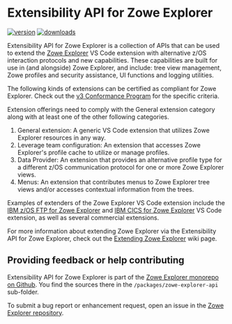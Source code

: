 # Extensibility API for Zowe Explorer

[![version](https://img.shields.io/npm/v/@zowe/zowe-explorer-api)](https://img.shields.io/npm/v/@zowe/zowe-explorer-api)
[![downloads](https://img.shields.io/npm/dt/@zowe/zowe-explorer-api)](https://img.shields.io/npm/dt/@zowe/zowe-explorer-api)

Extensibility API for Zowe Explorer is a collection of APIs that can be used to extend the [Zowe Explorer](https://github.com/zowe/zowe-explorer-vscode) VS Code extension with alternative z/OS interaction protocols and new capabilities. These capabilities are built for use in (and alongside) Zowe Explorer, and include: tree view management, Zowe profiles and security assistance, UI functions and logging utilities.

The following kinds of extensions can be certified as compliant for Zowe Explorer. Check out the [v3 Conformance Program](https://openmainframeproject.org/our-projects/zowe-conformance-program/) for the specific criteria.

Extension offerings need to comply with the General extension category along with at least one of the other following categories.

1. General extension: A generic VS Code extension that utilizes Zowe Explorer resources in any way.
1. Leverage team configuration: An extension that accesses Zowe Explorer's profile cache to utilize or manage profiles.
1. Data Provider: An extension that provides an alternative profile type for a different z/OS communication protocol for one or more Zowe Explorer views.
1. Menus: An extension that contributes menus to Zowe Explorer tree views and/or accesses contextual information from the trees.

Examples of extenders of the Zowe Explorer VS Code extension include the [IBM z/OS FTP for Zowe Explorer](https://github.com/zowe/zowe-explorer-vscode/tree/main/packages/zowe-explorer-ftp-extension) and [IBM CICS for Zowe Explorer](https://github.com/zowe/cics-for-zowe-client/tree/main/packages/vsce) VS Code extension, as well as several commercial extensions.

For more information about extending Zowe Explorer via the Extensibility API for Zowe Explorer, check out the [Extending Zowe Explorer](https://github.com/zowe/zowe-explorer-vscode/wiki/Extending-Zowe-Explorer) wiki page.

## Providing feedback or help contributing

Extensibility API for Zowe Explorer is part of the [Zowe Explorer monorepo on Github](https://github.com/zowe/zowe-explorer-vscode). You find the sources there in the `/packages/zowe-explorer-api` sub-folder.

To submit a bug report or enhancement request, open an issue in the [Zowe Explorer repository](https://github.com/zowe/zowe-explorer-vscode/issues).
